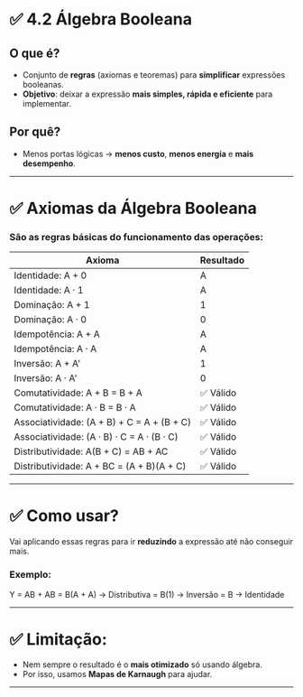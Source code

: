 # ✅ 4.2 Álgebra Booleana

## O que é?
- Conjunto de **regras** (axiomas e teoremas) para **simplificar** expressões booleanas.
- **Objetivo**: deixar a expressão **mais simples, rápida e eficiente** para implementar.

## Por quê?
- Menos portas lógicas → **menos custo**, **menos energia** e **mais desempenho**.

---

# ✅ Axiomas da Álgebra Booleana

### São as **regras básicas** do funcionamento das operações:

| Axioma                         | Resultado   |
|---------------------------------|-------------|
| Identidade: A + 0               | A           |
| Identidade: A · 1               | A           |
| Dominação: A + 1                | 1           |
| Dominação: A · 0                | 0           |
| Idempotência: A + A             | A           |
| Idempotência: A · A             | A           |
| Inversão: A + A'                | 1           |
| Inversão: A · A'                | 0           |
| Comutatividade: A + B = B + A   | ✅ Válido   |
| Comutatividade: A · B = B · A   | ✅ Válido   |
| Associatividade: (A + B) + C = A + (B + C) | ✅ Válido |
| Associatividade: (A · B) · C = A · (B · C) | ✅ Válido |
| Distributividade: A(B + C) = AB + AC | ✅ Válido |
| Distributividade: A + BC = (A + B)(A + C) | ✅ Válido |

---

# ✅ Como usar?

Vai aplicando essas regras para ir **reduzindo** a expressão até não conseguir mais.

### Exemplo:

Y = AB + AB
= B(A + A) → Distributiva
= B(1) → Inversão
= B → Identidade

---

# ✅ Limitação:

- Nem sempre o resultado é o **mais otimizado** só usando álgebra.
- Por isso, usamos **Mapas de Karnaugh** para ajudar.

---